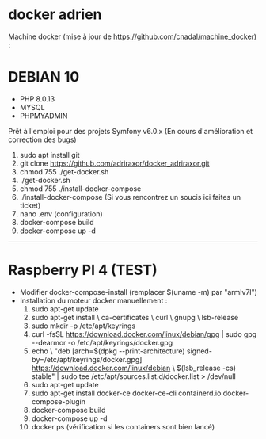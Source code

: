 # docker adrien

Machine docker (mise à jour de https://github.com/cnadal/machine_docker) :

# DEBIAN 10 

- PHP 8.0.13 
- MYSQL
- PHPMYADMIN

Prêt à l'emploi pour des projets Symfony v6.0.x (En cours d'amélioration et correction des bugs) 


1) sudo apt install git
2) git clone https://github.com/adriraxor/docker_adriraxor.git
3) chmod 755 ./get-docker.sh 
4) ./get-docker.sh
5) chmod 755 ./install-docker-compose
6) ./install-docker-compose (Si vous rencontrez un soucis ici faites un ticket) 
7) nano .env (configuration)
8) docker-compose build
9) docker-compose up -d


---------------------------------------------------------------------------------------------------------------------------------------------------------

# Raspberry PI 4 (TEST)

- Modifier docker-compose-install (remplacer $(uname -m) par "armlv7l")
- Installation du moteur docker manuellement :
    1) sudo apt-get update
    2) sudo apt-get install \ ca-certificates \ curl \ gnupg \ lsb-release
    3) sudo mkdir -p /etc/apt/keyrings
    4) curl -fsSL https://download.docker.com/linux/debian/gpg | sudo gpg --dearmor -o /etc/apt/keyrings/docker.gpg
    5) echo \ "deb [arch=$(dpkg --print-architecture) signed-by=/etc/apt/keyrings/docker.gpg] https://download.docker.com/linux/debian \ $(lsb_release -cs) stable" | sudo tee /etc/apt/sources.list.d/docker.list > /dev/null
    6) sudo apt-get update
    7) sudo apt-get install docker-ce docker-ce-cli containerd.io docker-compose-plugin
    8) docker-compose build
    9) docker-compose up -d
    10) docker ps (vérification si les containers sont bien lancé)
